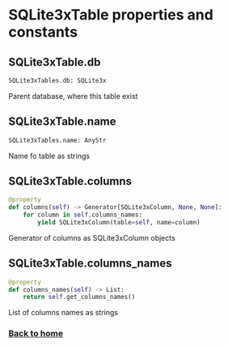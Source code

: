 # SQLite3xTable properties and constants


## SQLite3xTable.db

```python
SQLite3xTables.db: SQLite3x
```

Parent database, where this table exist



## SQLite3xTable.name

```python
SQLite3xTables.name: AnyStr
```

Name fo table as strings



## SQLite3xTable.columns

```python
@property
def columns(self) -> Generator[SQLite3xColumn, None, None]:
    for column in self.columns_names:
        yield SQLite3xColumn(table=self, name=column)
```

Generator of columns as SQLite3xColumn objects



## SQLite3xTable.columns_names

```python
@property
def columns_names(self) -> List:
    return self.get_columns_names()
```

List of columns names as strings



### [Back to home](./index.md)